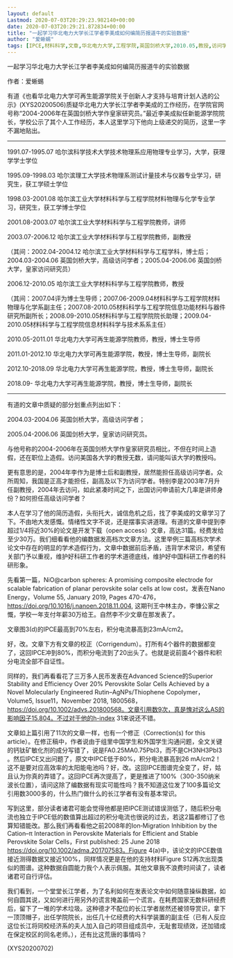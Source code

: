 ```yaml
---
layout: default
Lastmod: 2020-07-03T20:29:23.982140+00:00
date: 2020-07-03T20:29:21.872834+00:00
title: "一起学习华北电力大学长江学者李美成如何编简历报道牛的实验数据"
author: "爱蜥蜴"
tags: [IPCE,材料科学,文章,华北电力大学,工程学院,英国剑桥大学,2010.05,教授,访问学者,哈尔滨工业大学,新语丝]
---
```


一起学习华北电力大学长江学者李美成如何编简历报道牛的实验数据

作者：爱蜥蜴

有道《也看华北电力大学可再生能源学院关于创新人才支持与培育计划人选的公示》(XYS20200506)质疑华北电力大学长江学者李美成的工作经历，在学院官网号称“2004-2006年在英国剑桥大学作皇家研究员。”最近李美成拟任新能源学院院长，学校公示了其个人工作经历，本人这里学习下他向上级递交的简历，这里一字不漏地贴出。

**********************************************************************

1991.07-1995.07  哈尔滨科学技术大学技术物理系应用物理专业学习，大学，获理学学士学位

1995.09-1998.03  哈尔滨理工大学技术物理系测试计量技术与仪器专业学习，研究生，获工学硕士学位

1998.03-2001.08  哈尔滨工业大学材料科学与工程学院材料物理与化学专业学习，研究生，获工学博士学位

2001.08-2003.07  哈尔滨工业大学材料科学与工程学院教师，讲师

2003.07-2006.12  哈尔滨工业大学材料科学与工程学院教师，副教授

（其间：2002.04-2004.12 哈尔滨工业大学材料科学与工程学科，博士后；2004.03-2004.06 英国剑桥大学，高级访问学者；2005.04-2006.06 英国剑桥大学，皇家访问研究员）

2006.12-2010.05  哈尔滨工业大学材料科学与工程学院教师，教授

（其间：2007.04评为博士生导师；2007.06-2009.04材料科学与工程学院材料物理与化学系副主任；2007.08-2010.05材料科学与工程学院信息功能材料与器件研究所副所长；2008.09-2010.05材料科学与工程学院院长助理；2009.04-2010.05材料科学与工程学院信息材料科学与技术系系主任）

2010.05-2011.01  华北电力大学可再生能源学院教师，教授，博士生导师

2011.01-2012.10  华北电力大学可再生能源学院，教授，博士生导师，副院长

2012.10-2018.09  华北电力大学可再生能源学院，教授，博士生导师，副院长

2018.09-         华北电力大学可再生能源学院，教授，博士生导师，副院长

**********************************************************************

有道的文章中质疑的部分划重点列出如下：

2004.03-2004.06 英国剑桥大学，高级访问学者；

2005.04-2006.06 英国剑桥大学，皇家访问研究员。

与他号称的2004-2006年在英国剑桥大学作皇家研究员相比，不但在时间上造假，还在职位上造假。访问美国各大学的教授无数，请问能叫该大学的教授吗。

更有意思的是，2004年李作为是博士后和副教授，居然能担任高级访问学者。众所周知，我国是正高才能担任，副高及以下为访问学者。特别李是2003年7月升任副教授，2004年去访问，如此紧凑时间之下，出国访问申请前大几率是讲师身份？如何担任高级访问学者？

本人在学习了他的简历造假，头衔托大，诚信危机之后，找了李美成的文章学习了下。不由地大发感慨。情绪性文字不说，还是摆事实讲道理。有道的文章中提到李超过1/4将近30%的论文是开发下载（open access）文章，高达31篇。经费发给至少30万。我们细看看他的编数据发高档次文章方法。这里举例三篇高档次学术论文中存在的明显的学术造假行为，文章中数据前后矛盾，违背学术常识，希望有关部门予以重视，维护好科研工作者的学术道德底线，维护好中国科研工作者的科研形象。

先看第一篇，NiO@carbon spheres: A promising composite electrode for scalable fabrication of planar perovskite solar cells at low cost，发表在Nano Energy，Volume 55, January 2019, Pages 470-476，https://doi.org/10.1016/j.nanoen.2018.11.004, 这期刊王中林主办，李慷公家之慨，学校一年支付年薪30万给王。自然李不少文章在那发表了。

文章图3(d)的IPCE最高到70%左右，积分电流暴高到23mA/cm2。

好，改。文章下方有文章的校正（Corrigendum）。打所有4个器件的数据都变了，这回IPCE冲到80%，而积分电流到了20出头了。也就是说前面4个器件和积分电流全部不自证性。

同样的，我们再看看花了三万多人民币发表在Advanced Science的Superior Stability and Efficiency Over 20% Perovskite Solar Cells Achieved by a Novel Molecularly Engineered Rutin–AgNPs/Thiophene Copolymer，Volume5, Issue11，November 2018, 1800568，https://doi.org/10.1002/advs.201800568。文章引用数9次，真是愧对这么AS的影响因子15.804。不过对于他的h-index 31来说还不错。

文章如上篇引用了11次的文章一样，也有一个修正（Correction(s) for this article）。在修正稿中，作者说由于组里中国学生和外国学生沟通问题，全文关键的钙钛矿敏化剂的成分写错了，说是FA0.25MA0.75PbI3，而不是CH3NH3PbI3 。然后IPCE又出问题了，原文中IPCE低于80%，积分电流暴高到26 mA/cm2！这不是要对应高效率的太阳能电池吗？好，改。这回IPCE图谱完全变了，好，姑且认为你真的弄错了。这回IPCE再次提高了，更是推进了100%（300-350纳米波长位置），请问这除了编数据有现实可能性吗？我不知道这位发了100多篇论文引用数3000多的，什么热门做什么的长江学者有没有基本常识。

写到这里，部分读者诸君可能会觉得他都是把IPCE测试错误测低了，随后积分电流也独立于IPCE低的数值算出超过的积分电流也很说的过去，若这2篇都修订了也算知错能改。那么我们再看看他之前2008年的Ion‐Migration Inhibition by the Cation–π Interaction in Perovskite Materials for Efficient and Stable Perovskite Solar Cells，First published: 25 June 2018 https://doi.org/10.1002/adma.201707583。Figure 4(a)中，该论文的IPCE数值接近测得数据又接近100%，同样情况更是在他的支持材料Figure S12再次出现类似的图谱。这种数据自圆能力我个人表示佩服。其他文章我不浪费时间读了，读者诸君可自行评估。

我们看到，一个堂堂长江学者，为了名利如何在发表论文中如何随意操纵数据，如何自圆其说，又如何进行用另外的谎言掩盖前一个谎言。在耗费国家无数科研经费后，留下了一堆的学术垃圾。这种德才不配位的长江学者居然还被领导赏识，拿下一顶顶帽子，出任学院院长，出任几十亿经费的大科学装置的副主任（已有人反应这位长江将同校经济系的夫人加入自己的项目组成员中，无耻套现绩效，还加错成在保定校区的同名老师。），还有比这荒唐的事情吗？

(XYS20200702)

